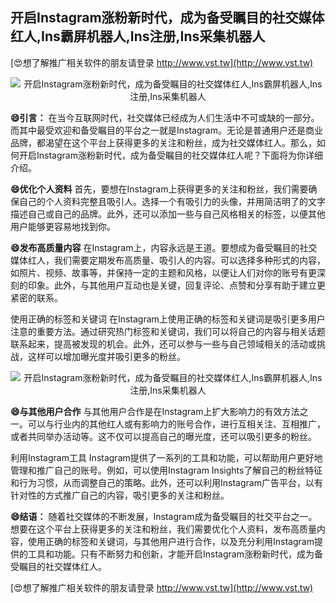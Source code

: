 ## **开启Instagram涨粉新时代，成为备受瞩目的社交媒体红人,Ins霸屏机器人,Ins注册,Ins采集机器人**

[😍想了解推广相关软件的朋友请登录 http://www.vst.tw](http://www.vst.tw)

 <center><img src="https://vst.tw/MP4/tuiguang/png/2.png" alt="开启Instagram涨粉新时代，成为备受瞩目的社交媒体红人,Ins霸屏机器人,Ins注册,Ins采集机器人"></center>

**😄引言：**
在当今互联网时代，社交媒体已经成为人们生活中不可或缺的一部分。而其中最受欢迎和备受瞩目的平台之一就是Instagram。无论是普通用户还是商业品牌，都渴望在这个平台上获得更多的关注和粉丝，成为社交媒体红人。那么，如何开启Instagram涨粉新时代，成为备受瞩目的社交媒体红人呢？下面将为你详细介绍。

**😄优化个人资料**
首先，要想在Instagram上获得更多的关注和粉丝，我们需要确保自己的个人资料完整且吸引人。选择一个有吸引力的头像，并用简洁明了的文字描述自己或自己的品牌。此外，还可以添加一些与自己风格相关的标签，以便其他用户能够更容易地找到你。

**😄发布高质量内容**
在Instagram上，内容永远是王道。要想成为备受瞩目的社交媒体红人，我们需要定期发布高质量、吸引人的内容。可以选择多种形式的内容，如照片、视频、故事等，并保持一定的主题和风格，以便让人们对你的账号有更深刻的印象。此外，与其他用户互动也是关键，回复评论、点赞和分享有助于建立更紧密的联系。

使用正确的标签和关键词
在Instagram上使用正确的标签和关键词是吸引更多用户注意的重要方法。通过研究热门标签和关键词，我们可以将自己的内容与相关话题联系起来，提高被发现的机会。此外，还可以参与一些与自己领域相关的活动或挑战，这样可以增加曝光度并吸引更多的粉丝。

 <center><img src="https://vst.tw/MP4/tuiguang/png/8.png" alt="开启Instagram涨粉新时代，成为备受瞩目的社交媒体红人,Ins霸屏机器人,Ins注册,Ins采集机器人"></center>

**😄与其他用户合作**
与其他用户合作是在Instagram上扩大影响力的有效方法之一。可以与行业内的其他红人或有影响力的账号合作，进行互相关注、互相推广，或者共同举办活动等。这不仅可以提高自己的曝光度，还可以吸引更多的粉丝。

利用Instagram工具
Instagram提供了一系列的工具和功能，可以帮助用户更好地管理和推广自己的账号。例如，可以使用Instagram Insights了解自己的粉丝特征和行为习惯，从而调整自己的策略。此外，还可以利用Instagram广告平台，以有针对性的方式推广自己的内容，吸引更多的关注和粉丝。

**😄结语：**
随着社交媒体的不断发展，Instagram成为备受瞩目的社交平台之一。想要在这个平台上获得更多的关注和粉丝，我们需要优化个人资料，发布高质量内容，使用正确的标签和关键词，与其他用户进行合作，以及充分利用Instagram提供的工具和功能。只有不断努力和创新，才能开启Instagram涨粉新时代，成为备受瞩目的社交媒体红人。

[😍想了解推广相关软件的朋友请登录 http://www.vst.tw](http://www.vst.tw)



